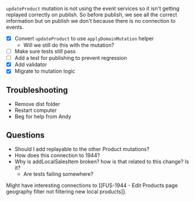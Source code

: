 `updateProduct` mutation is not using the event services so it isn't getting replayed correctly on publish. So before publish, we see all the correct information but on publish we don't because there is no connection to events. 

- [x] Convert `updateProduct` to use `applyDomainMutation` helper
	- Will we still do this with the mutation? 
- [ ] Make sure tests still pass
- [ ] Add a test for publishing to prevent regression
- [x] Add validator 
- [x] Migrate to mutation logic

## Troubleshooting
- Remove dist folder
- Restart computer
- Beg for help from Andy

## Questions
- Should I add replayable to the other Product mutations?
- How does this connection to 1944?
- Why is addLocalSalesItem broken? how is that related to this change? Is it?
	- Are tests failing somewhere?

Might have interesting connections to [[FUS-1944 - Edit Products page geography filter not filtering new local products]]. 